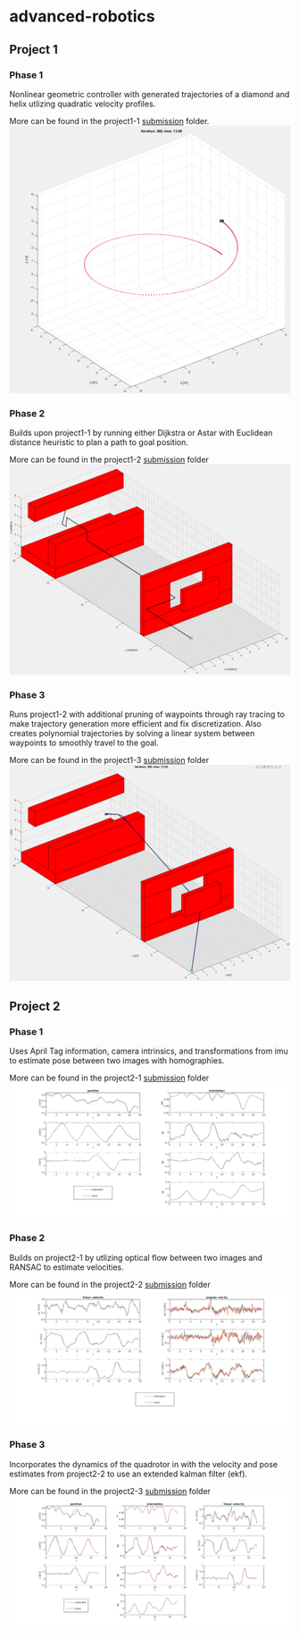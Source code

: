 # advanced-robotics

## Project 1 

### Phase 1

Nonlinear geometric controller with generated trajectories of a diamond and helix utlizing quadratic velocity profiles.

More can be found in the project1-1 [submission](project1-1/submission) folder.
![](images/project1_phase1_circleTraj.png)

### Phase 2

Builds upon project1-1 by running either Dijkstra or Astar with Euclidean distance heuristic to plan a path to goal position.

More can be found in the project1-2 [submission](project1-2/submission) folder
![](images/project1_phase2_pathplan.png)

### Phase 3

Runs project1-2 with additional pruning of waypoints through ray tracing to make trajectory generation more efficient and fix discretization. Also creates polynomial trajectories by solving a linear system between waypoints to smoothly travel to the goal.

More can be found in the project1-3 [submission](project1-3/submission) folder
![](images/project1_phase3.png)

## Project 2

### Phase 1

Uses April Tag information, camera intrinsics, and transformations from imu to estimate pose between two images with homographies.

More can be found in the project2-1 [submission](project2-1/submission) folder
![](images/project2_phase1.png)

### Phase 2

Builds on project2-1 by utlizing optical flow between two images and RANSAC to estimate velocities.

More can be found in the project2-2 [submission](project2-2/submission) folder
![](images/project2_phase2.png)

### Phase 3

Incorporates the dynamics of the quadrotor in with the velocity and pose estimates from project2-2 to use an extended kalman filter (ekf).

More can be found in the project2-3 [submission](project2-3/submission) folder
![](images/project2_phase3.png)
